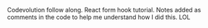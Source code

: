 
Codevolution follow along.  React form hook tutorial.  Notes added as comments in the code to help me understand how I did this.  LOL